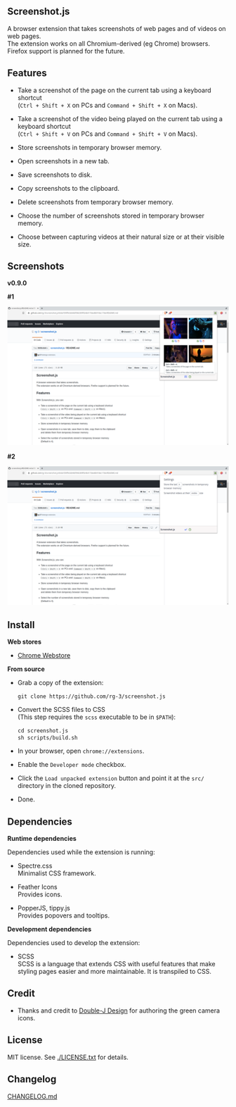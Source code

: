 ## Screenshot.js

A browser extension that takes screenshots of web pages and of videos on web pages.  
The extension works on all Chromium-derived (eg Chrome) browsers. Firefox support is planned for the future.

## Features

* Take a screenshot of the page on the current tab using a keyboard shortcut  
  (`Ctrl + Shift + X` on PCs and  `Command + Shift + X` on Macs).

* Take a screenshot of the video being played on the current tab using a keyboard shortcut  
  (`Ctrl + Shift + V` on PCs and  `Command + Shift + V` on Macs).

* Store screenshots in temporary browser memory.

* Open screenshots in a new tab.

* Save screenshots to disk.

* Copy screenshots to the clipboard.

* Delete screenshots from temporary browser memory.

* Choose the number of screenshots stored in temporary browser memory.

* Choose between capturing videos at their natural size or at their visible size.

## Screenshots

__v0.9.0__

__#1__

![help screenshot](./webstore-assets/v0.9.0/help_screenshot_1280x800.png)

__#2__

![settings screenshot](./webstore-assets/v0.9.0/settings_screenshot_1280x800.png)

## Install

__Web stores__

* [Chrome Webstore](https://chrome.google.com/webstore/detail/screenshot/ehmcpclingghgidajkpodncclbginiak)

__From source__

* Grab a copy of the extension:

      git clone https://github.com/rg-3/screenshot.js

* Convert the SCSS files to CSS  
  (This step requires the `scss` executable to be in `$PATH`):

      cd screenshot.js
      sh scripts/build.sh

* In your browser, open `chrome://extensions`.

* Enable the `Developer mode` checkbox.

* Click the `Load unpacked extension` button and point it at the `src/`
  directory in the cloned repository.

* Done.

## Dependencies

__Runtime dependencies__

Dependencies used while the extension is running:

* Spectre.css  
  Minimalist CSS framework.

* Feather Icons  
  Provides icons.

* PopperJS, tippy.js  
  Provides popovers and tooltips.

__Development dependencies__

Dependencies used to develop the extension:

  * SCSS  
    SCSS is a language that extends CSS with useful features that make
    styling pages easier and more maintainable. It is transpiled to CSS.

## Credit

  * Thanks and credit to
    [Double-J Design](http://www.iconarchive.com/artist/double-j-design.html)
    for authoring the green camera icons.

## License

MIT license. See [./LICENSE.txt](./LICENSE.txt) for details.

## Changelog

[CHANGELOG.md](./CHANGELOG.md)
